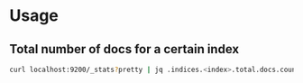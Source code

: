 
# Usage

## Total number of docs for a certain index

``` bash
curl localhost:9200/_stats?pretty | jq .indices.<index>.total.docs.count
```
